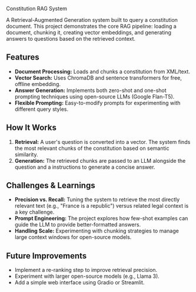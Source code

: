  Constitution RAG System

A Retrieval-Augmented Generation system built to query a constitution document. This project demonstrates the core RAG pipeline: loading a document, chunking it, creating vector embeddings, and generating answers to questions based on the retrieved context.

## Features

- **Document Processing:** Loads and chunks a constitution from XML/text.
- **Vector Search:** Uses ChromaDB and sentence transformers for free, offline embedding.
- **Answer Generation:** Implements both zero-shot and one-shot prompting techniques using open-source LLMs (Google Flan-T5).
- **Flexible Prompting:** Easy-to-modify prompts for experimenting with different query styles.

## How It Works

1.  **Retrieval:** A user's question is converted into a vector. The system finds the most relevant chunks of the constitution based on semantic similarity.
2.  **Generation:** The retrieved chunks are passed to an LLM alongside the question and a instructions to generate a concise answer.

## Challenges & Learnings

- **Precision vs. Recall:** Tuning the system to retrieve the most directly relevant text (e.g., "France is a republic") versus related legal context is a key challenge.
- **Prompt Engineering:** The project explores how few-shot examples can guide the LLM to provide better-formatted answers.
- **Handling Scale:** Experimenting with chunking strategies to manage large context windows for open-source models.

## Future Improvements

- Implement a re-ranking step to improve retrieval precision.
- Experiment with larger open-source models (e.g., Llama 3).
- Add a simple web interface using Gradio or Streamlit.
